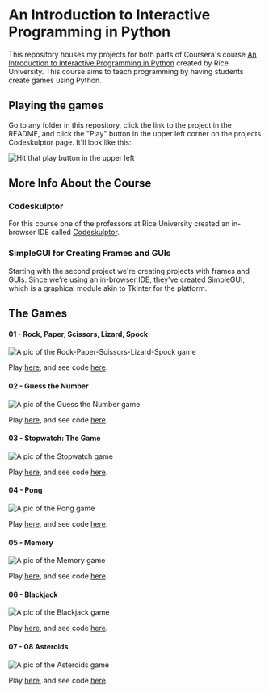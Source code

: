# An Introduction to Interactive Programming in Python

This repository houses my projects for both parts of Coursera's course [An Introduction to Interactive Programming in Python](https://www.coursera.org/learn/interactive-python-1) created by Rice University. This course aims to teach programming by having students create games using Python.

## Playing the games

Go to any folder in this repository, click the link to the project in the README, and click the "Play" button in the upper left corner on the projects Codeskulptor page.  It'll look like this:

![Hit that play button in the upper left](https://raw.githubusercontent.com/znalbert/rice_university_coursera_iipp/master/01_rock_paper_scissors_lizard_spock/rpsls-play-button.png)

## More Info About the Course

### Codeskulptor

For this course one of the professors at Rice University created an in-browser IDE called [Codeskulptor](http://www.codeskulptor.org/).

### SimpleGUI for Creating Frames and GUIs

Starting with the second project we're creating projects with frames and GUIs. Since we're using an in-browser IDE, they've created SimpleGUI, which is a graphical module akin to TkInter for the platform.

## The Games

#### 01 - Rock, Paper, Scissors, Lizard, Spock
![A pic of the Rock-Paper-Scissors-Lizard-Spock game](https://raw.githubusercontent.com/znalbert/rice_university_coursera_iipp/master/01_rock_paper_scissors_lizard_spock/rpsls-game.png)

Play [here](http://www.codeskulptor.org/#user41_ACCNSin33D_2.py), and see code [here](https://github.com/znalbert/rice_university_coursera_iipp/tree/master/01_rock_paper_scissors_lizard_spock).

#### 02 - Guess the Number
![A pic of the Guess the Number game](https://raw.githubusercontent.com/znalbert/rice_university_coursera_iipp/master/02_guess_the_number/gtn.png)

Play [here](http://www.codeskulptor.org/#user40_71DF9qwVQ5_1.py), and see code [here](https://github.com/znalbert/rice_university_coursera_iipp/tree/master/02_guess_the_number).

#### 03 - Stopwatch: The Game
![A pic of the Stopwatch game](https://raw.githubusercontent.com/znalbert/rice_university_coursera_iipp/master/03_stopwatch/swtg.png)

Play [here](http://www.codeskulptor.org/#user41_DdmW3XS8ca_2.py), and see code [here](https://github.com/znalbert/rice_university_coursera_iipp/tree/master/03_stopwatch).

#### 04 - Pong
![A pic of the Pong game](https://raw.githubusercontent.com/znalbert/rice_university_coursera_iipp/master/04_pong/pong.png)

Play [here](http://www.codeskulptor.org/#user40_5xrrUhDm5H_0.py), and see code [here](https://github.com/znalbert/rice_university_coursera_iipp/tree/master/04_pong).

#### 05 - Memory
![A pic of the Memory game](https://raw.githubusercontent.com/znalbert/rice_university_coursera_iipp/master/05_memory/memory.gif)

Play [here](http://www.codeskulptor.org/#user41_nQF9YQUa7lGwEpQ_1.py), and see code [here](https://github.com/znalbert/rice_university_coursera_iipp/tree/master/05_memory).

#### 06 - Blackjack
![A pic of the Blackjack game](https://raw.githubusercontent.com/znalbert/rice_university_coursera_iipp/master/06_blackjack/blackjack.png)

Play [here](http://www.codeskulptor.org/#user40_2LHNvJJRAp_8.py), and see code [here](https://github.com/znalbert/rice_university_coursera_iipp/tree/master/06_blackjack).

#### 07 - 08 Asteroids
![A pic of the Asteroids game](https://raw.githubusercontent.com/znalbert/rice_university_coursera_iipp/master/07-8_asteroids/asteroids.png)

Play [here](http://www.codeskulptor.org/#user40_N61SJbXs3w_15.py), and see code [here](https://github.com/znalbert/rice_university_coursera_iipp/tree/master/07-8_asteroids).
